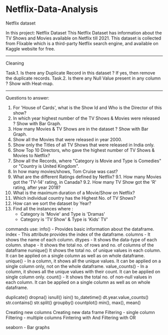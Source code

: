 # Netflix-Data-Analysis
Netflix dataset

In this project:
Netflix Dataset
This Netflix Dataset has information about the TV Shows and Movies available on Netflix till 2021.
This dataset is collected from Flixable which is a third-party Netflix search engine, and available on Kaggle website for free.
___________________________________________________________________________________________________________________________________

Cleaning

Task.1. Is there any Duplicate Record in this dataset ? If yes, then remove the duplicate records.
Task.2. Is there any Null Value present in any column ? Show with Heat-map.
____________________________________________________________________________________________________________________________________

Questions to answer:

1. For 'House of Cards', what is the Show Id and Who is the Director of this show?
2. In which year highest number of the TV Shows & Movies were released ? Show with Bar Graph.
3. How many Movies & TV Shows are in the dataset ? Show with Bar Graph.
4. Show all the Movies that were released in year 2000.
5. Show only the Titles of all TV Shows that were released in India only.
6. Show Top 10 Directors, who gave the highest number of TV Shows & Movies to Netflix?
7. Show all the Records, where "Category is Movie and Type is Comedies" or "Country is United Kingdom".
8. In how many movies/shows, Tom Cruise was cast?
9. What are the different Ratings defined by Netflix?
    9.1. How many Movies got the 'TV-14' rating, in Canada?
    9.2. How many TV Show got the 'R' rating, after year 2018?
10. What is the maximum duration of a Movie/Show on Netflix?
11. Which individual country has the Highest No. of TV Shows?
12. How can we sort the dataset by Year?
13. Find all the instances where : 
    - Category is 'Movie' and Type is 'Dramas'
    - Category is 'TV Show' & Type is 'Kids' TV'


commands use:
info() - Provides basic information about the dataframe.
index - This attribute provides the index of the dataframe.
columns - It shows the name of each column.
dtypes - It shows the data-type of each column.
shape - It shows the total no. of rows and no. of columns of the dataframe
nunique() It shows the total no. of unique values in each column. It can be applied on a single column as well as on whole dataframe.
unique() - In a column, it shows all the unique values. It can be applied on a single column only, not on the whole dataframe.
value_counts() - In a column, it shows all the unique values with their count. It can be applied on single column only.
count() - It shows the total no. of non-null values in each column. It can be applied on a single column as well as on whole dataframe.

duplicate()
dropna()
isnull()
isin()
to_datetime()
dt.year.value_counts() 
str.contains()
str.split()
groupby()
countplot()
min(), max(), mean()

Creating new columns
Creating new data frame
Filtering - single column
Filtering - multiple columns
Fintering with And
Filtering with OR

seaborn - Bar graphs
